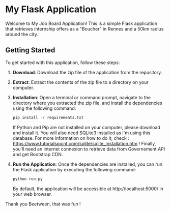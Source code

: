 # My Flask Application

Welcome to My Job Board Application! This is a simple Flask application that retrieves internship offers as a "Boucher"
in Rennes and a 50km radius around the city.

## Getting Started

To get started with this application, follow these steps:

1. **Download**: Download the zip file of the application from the repository.

2. **Extract**: Extract the contents of the zip file to a directory on your computer.

3. **Installation**: Open a terminal or command prompt, navigate to the directory where you extracted the zip file, and install the dependencies using the following command:

    ```bash
    pip install -r requirements.txt
    ```
   
    If Python and Pip are not installed on your computer, please download and install it. You will also need SQLite3 installed as I'm using this database. For more information on how to do it, check : https://www.tutorialspoint.com/sqlite/sqlite_installation.htm ! Finally, you'll need an internet connexion to retrieve data from Governement API and get Bootstrap CDN.


4. **Run the Application**: Once the dependencies are installed, you can run the Flask application by executing the following command:

    ```bash
    python run.py
    ```

   By default, the application will be accessible at http://localhost:5000/ in your web browser.

Thank you Beetween, that was fun !